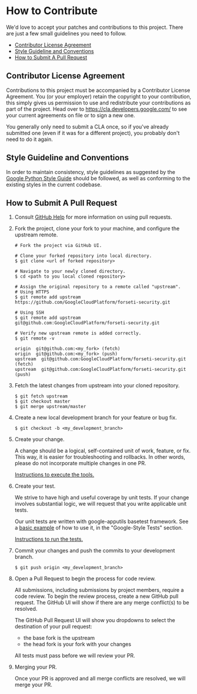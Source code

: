 # How to Contribute

We'd love to accept your patches and contributions to this project. There are
just a few small guidelines you need to follow.

* [Contributor License Agreement](#contributor-license-agreement)
* [Style Guideline and Conventions](#style-guideline-and-conventions)
* [How to Submit A Pull Request](#how-to-submit-a-pull-request)

## Contributor License Agreement

Contributions to this project must be accompanied by a Contributor License
Agreement. You (or your employer) retain the copyright to your contribution,
this simply gives us permission to use and redistribute your contributions as
part of the project. Head over to <https://cla.developers.google.com/> to see
your current agreements on file or to sign a new one.

You generally only need to submit a CLA once, so if you've already submitted one
(even if it was for a different project), you probably don't need to do it
again.

## Style Guideline and Conventions

In order to maintain consistency, style guidelines as suggested by the
[Google Python Style Guide] should be followed, as well as conforming to
the existing styles in the current codebase.

## How to Submit A Pull Request

1. Consult [GitHub Help] for more information on using pull requests.

2. Fork the project, clone your fork to your machine, and configure
the upstream remote.

    ```
    # Fork the project via GitHub UI.

    # Clone your forked repository into local directory.
    $ git clone <url of forked repository>

    # Navigate to your newly cloned directory.
    $ cd <path to you local cloned repository>
    
    # Assign the original repository to a remote called "upstream".
    # Using HTTPS
    $ git remote add upstream https://github.com/GoogleCloudPlatform/forseti-security.git
    
    # Using SSH
    $ git remote add upstream git@github.com:GoogleCloudPlatform/forseti-security.git
    
    # Verify new upstream remote is added correctly.
    $ git remote -v
    
    origin  git@github.com:<my_fork> (fetch)
    origin  git@github.com:<my_fork> (push)
    upstream  git@github.com:GoogleCloudPlatform/forseti-security.git (fetch)
    upstream  git@github.com:GoogleCloudPlatform/forseti-security.git (push)
    ```

3. Fetch the latest changes from upstream into your cloned repository.

    ```
    $ git fetch upstream
    $ git checkout master
    $ git merge upstream/master
    ```

4. Create a new local development branch for your feature or bug fix.

    ```
    $ git checkout -b <my_development_branch>
    ```

5. Create your change.

    A change should be a logical, self-contained unit of work, feature, or fix.
    This way, it is easier for troubleshooting and rollbacks.  In other words,
    please do not incorporate multiple changes in one PR.
        
    [Instructions to execute the tools.]

6. Create your test.

    We strive to have high and useful coverage by unit tests.  If your change
    involves substantial logic, we will request that you write applicable unit
    tests.
    
    Our unit tests are written with google-apputils basetest framework.
    See a [basic example] of how to use it, in the "Google-Style Tests" section.
    
    [Instructions to run the tests.]

7. Commit your changes and push the commits to your development branch.

    ```
    $ git push origin <my_development_branch>
    ```

8. Open a Pull Request to begin the process for code review.

    All submissions, including submissions by project members, require a code review.
    To begin the review process, create a new GitHub pull request. The GitHub UI
    will show if there are any merge conflict(s) to be resolved.
    
    The GitHub Pull Request UI will show you dropdowns to select the destination of 
    your pull request:
    * the base fork is the upstream
    * the head fork is your fork with your changes
    
    All tests must pass before we will review your PR.

9. Merging your PR.

    Once your PR is approved and all merge conflicts are resolved, we will merge your PR.


[GitHub Help]: https://help.github.com/articles/about-pull-requests/
[Google Python Style Guide]: https://google.github.io/styleguide/pyguide.html
[Instructions to execute the tools.]: https://github.com/GoogleCloudPlatform/forseti-security/blob/master/google/cloud/security/README.md#execution
[basic example]: https://pypi.python.org/pypi/google-apputils
[Instructions to run the tests.]: https://github.com/GoogleCloudPlatform/forseti-security/blob/master/google/cloud/security/README.md#tests
[forseti-security@google.com]: mailto:forseti-security@google.com
